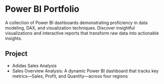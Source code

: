 # Power BI Portfolio 

A collection of Power BI dashboards demonstrating proficiency in data modeling, DAX, and visualization techniques. Discover insightful visualizations and interactive reports that transform raw data into actionable insights.

## Project
- Adidas Sales Analysis
- Sales Overview Analysis: A dynamic Power BI dashboard that tracks key metrics—Sales, Profit, and Quantity—across four regions

